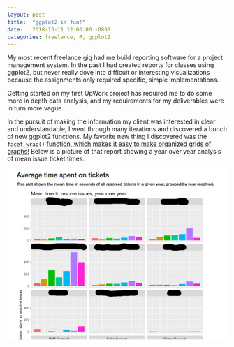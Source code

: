 ```yaml
---
layout: post
title:  "ggplot2 is fun!"
date:   2018-13-11 12:00:00 -0800
categories: freelance, R, ggplot2
---
```


My most recent freelance gig had me build reporting software for a project management system. In the past I had created reports for classes using ggplot2, but never really dove into difficult or interesting visualizations because the assignments only required specific, simple implementations.

Getting started on my first UpWork project has required me to do some more in depth data analysis, and my requirements for my deliverables were in turn more vague.

In the pursuit of making the information my client was interested in clear and understandable, I went through many iterations and discovered a bunch of new ggplot2 functions. My favorite new thing I discovered was the `facet_wrap()` [function, which makes it easy to make organized grids of graphs!](https://plot.ly/ggplot2/facet_wrap/) Below is a picture of that report showing a year over year analysis of mean issue ticket times.

![YoYAnalysis](/assets/UpworkYoYAnalysis.png)
